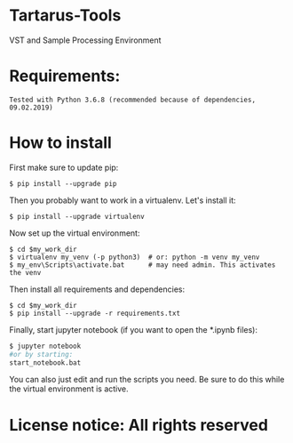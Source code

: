 # Tartarus-Tools
VST and Sample Processing Environment

# Requirements:
	Tested with Python 3.6.8 (recommended because of dependencies, 09.02.2019)

# How to install

First make sure to update pip:
```
$ pip install --upgrade pip
```

Then you probably want to work in a virtualenv. Let's install it:
```
$ pip install --upgrade virtualenv
```

Now set up the virtual environment:
```
$ cd $my_work_dir
$ virtualenv my_venv (-p python3)  # or: python -m venv my_venv
$ my_env\Scripts\activate.bat      # may need admin. This activates the venv
```
Then install all requirements and dependencies:
```
$ cd $my_work_dir
$ pip install --upgrade -r requirements.txt
``` 
Finally, start jupyter notebook (if you want to open the *.ipynb files):
```bash
$ jupyter notebook
#or by starting:
start_notebook.bat
```
You can also just edit and run the scripts you need. Be sure to do this while the virtual environment is active.


# License notice: All rights reserved
